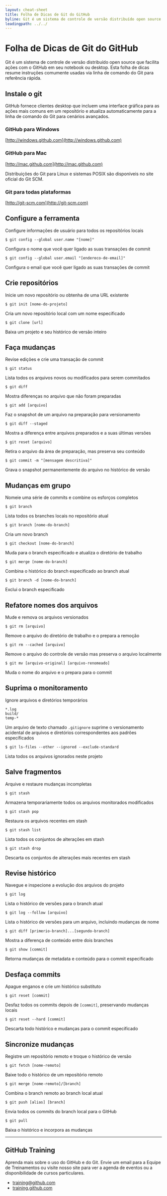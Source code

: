 ```yaml
---
layout: cheat-sheet
title: Folha de Dicas de Git do GitHub
byline: Git é um sistema de controle de versão distribuído open source que facilita ações com o GitHub em seu notebook ou desktop. Esta folha de dicas resume instruções comumente usadas via linha de comando do Git para referência rápida.
leadingpath: ../../
---
```



# Folha de Dicas de Git do GitHub

Git é um sistema de controle de versão distribuído open source que facilita ações com o GitHub em seu notebook ou desktop. Esta folha de dicas resume instruções comumente usadas via linha de comando do Git para referência rápida.

## Instale o git
GitHub fornece clientes desktop que incluem uma interface gráfica para as ações mais comuns em um repositório e atualiza automaticamente para a linha de comando do Git para cenários avançados.

### GitHub para Windows
[http://windows.github.com](http://windows.github.com)

### GitHub para Mac
[http://mac.github.com](http://mac.github.com)

Distribuições do Git para Linux e sistemas POSIX são disponíveis no site oficial do Git SCM.

### Git para todas plataformas
[http://git-scm.com](http://git-scm.com)

## Configure a ferramenta
Configure informações de usuário para todos os repositórios locais


```$ git config --global user.name "[nome]"```

Configura o nome que você quer ligado as suas transações de commit


```$ git config --global user.email "[endereco-de-email]"```

Configura o email que você quer ligado as suas transações de commit


## Crie repositórios
Inicie um novo repositório ou obtenha de uma URL existente


```$ git init [nome-do-projeto]```

Cria um novo repositório local com um nome especificado


```$ git clone [url]```

Baixa um projeto e seu histórico de versão inteiro

## Faça mudanças
Revise edições e crie uma transação de commit


```$ git status```

Lista todos os arquivos novos ou modificados para serem commitados


```$ git diff```

Mostra diferenças no arquivo que não foram preparadas


```$ git add [arquivo]```

Faz o snapshot de um arquivo na preparação para versionamento


```$ git diff --staged```

Mostra a diferença entre arquivos preparados e a suas últimas versões


```$ git reset [arquivo]```

Retira o arquivo da área de preparação, mas preserva seu conteúdo


```$ git commit -m "[mensagem descritiva]"```

Grava o snapshot permanentemente do arquivo no histórico de versão

## Mudanças em grupo
Nomeie uma série de commits e combine os esforços completos


```$ git branch```

Lista todos os branches locais no repositório atual


```$ git branch [nome-do-branch]```

Cria um novo branch


```$ git checkout [nome-do-branch]```

Muda para o branch especificado e atualiza o diretório de trabalho


```$ git merge [nome-do-branch]```

Combina o histórico do branch especificado ao branch atual


```$ git branch -d [nome-do-branch]```

Exclui o branch especificado


## Refatore nomes dos arquivos
Mude e remova os arquivos versionados


```$ git rm [arquivo]```

Remove o arquivo do diretório de trabalho e o prepara a remoção


```$ git rm --cached [arquivo]```

Remove o arquivo do controle de versão mas preserva o arquivo localmente


```$ git mv [arquivo-original] [arquivo-renomeado]```

Muda o nome do arquivo e o prepara para o commit

## Suprima o monitoramento
Ignore arquivos e diretórios temporários

```
*.log
build/
temp-*
```

Um arquivo de texto chamado `.gitignore` suprime o versionamento acidental de arquivos e diretórios correspondentes aos padrões específicados


```$ git ls-files --other --ignored --exclude-standard```

Lista todos os arquivos ignorados neste projeto

## Salve fragmentos
Arquive e restaure mudanças incompletas


```$ git stash```

Armazena temporariamente todos os arquivos monitorados modificados


```$ git stash pop```

Restaura os arquivos recentes em stash


```$ git stash list```

Lista todos os conjuntos de alterações em stash


```$ git stash drop```

Descarta os conjuntos de alterações mais recentes em stash

## Revise histórico
Navegue e inspecione a evolução dos arquivos do projeto


```$ git log```

Lista o histórico de versões para o branch atual


```$ git log --follow [arquivo]```

Lista o histórico de versões para um arquivo, incluindo mudanças de nome


```$ git diff [primerio-branch]...[segundo-branch]```

Mostra a diferença de conteúdo entre dois branches


```$ git show [commit]```

Retorna mudanças de metadata e conteúdo para o commit especificado

## Desfaça commits
Apague enganos e crie um histórico substituto


```$ git reset [commit]```

Desfaz todos os commits depois de `[commit]`, preservando mudanças locais


```$ git reset --hard [commit]```

Descarta todo histórico e mudanças para o commit especificado

## Sincronize mudanças
Registre um repositório remoto e troque o histórico de versão


```$ git fetch [nome-remoto]```

Baixe todo o histórico de um repositório remoto


```$ git merge [nome-remoto]/[branch]```

Combina o branch remoto ao branch local atual


```$ git push [alias] [branch]```

Envia todos os commits do branch local para o GitHub


```$ git pull```

Baixa o histórico e incorpora as mudanças

---

## GitHub Training
Aprenda mais sobre o uso do GitHub e do Git. Envie um email para a Equipe de Treinamentos ou visite nosso site para ver a agenda de eventos ou a disponibilidade de cursos particulares.

* training@github.com
* [training.github.com](training.github.com)
